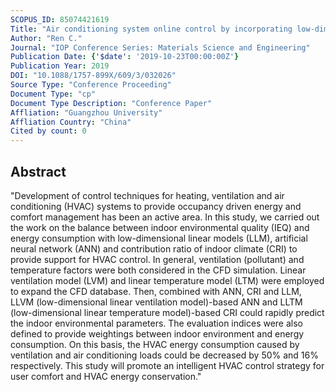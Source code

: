 ```yaml
---
SCOPUS_ID: 85074421619
Title: "Air conditioning system online control by incorporating low-dimensional linear models and intelligent predictions"
Author: "Ren C."
Journal: "IOP Conference Series: Materials Science and Engineering"
Publication Date: {'$date': '2019-10-23T00:00:00Z'}
Publication Year: 2019
DOI: "10.1088/1757-899X/609/3/032026"
Source Type: "Conference Proceeding"
Document Type: "cp"
Document Type Description: "Conference Paper"
Affliation: "Guangzhou University"
Affliation Country: "China"
Cited by count: 0
---
```


## Abstract
"Development of control techniques for heating, ventilation and air conditioning (HVAC) systems to provide occupancy driven energy and comfort management has been an active area. In this study, we carried out the work on the balance between indoor environmental quality (IEQ) and energy consumption with low-dimensional linear models (LLM), artificial neural network (ANN) and contribution ratio of indoor climate (CRI) to provide support for HVAC control. In general, ventilation (pollutant) and temperature factors were both considered in the CFD simulation. Linear ventilation model (LVM) and linear temperature model (LTM) were employed to expand the CFD database. Then, combined with ANN, CRI and LLM, LLVM (low-dimensional linear ventilation model)-based ANN and LLTM (low-dimensional linear temperature model)-based CRI could rapidly predict the indoor environmental parameters. The evaluation indices were also defined to provide weightings between indoor environment and energy consumption. On this basis, the HVAC energy consumption caused by ventilation and air conditioning loads could be decreased by 50% and 16% respectively. This study will promote an intelligent HVAC control strategy for user comfort and HVAC energy conservation."
